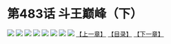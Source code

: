 # 第483话 斗王巅峰（下）
![](https://mhpic.xiaomingtaiji.net/comic/D/斗破苍穹拆分版/483话/1.jpg-zymk.middle.webp)
![](https://mhpic.xiaomingtaiji.net/comic/D/斗破苍穹拆分版/483话/2.jpg-zymk.middle.webp)
![](https://mhpic.xiaomingtaiji.net/comic/D/斗破苍穹拆分版/483话/3.jpg-zymk.middle.webp)
![](https://mhpic.xiaomingtaiji.net/comic/D/斗破苍穹拆分版/483话/4.jpg-zymk.middle.webp)
![](https://mhpic.xiaomingtaiji.net/comic/D/斗破苍穹拆分版/483话/5.jpg-zymk.middle.webp)
![](https://mhpic.xiaomingtaiji.net/comic/D/斗破苍穹拆分版/483话/6.jpg-zymk.middle.webp)
![](https://mhpic.xiaomingtaiji.net/comic/D/斗破苍穹拆分版/483话/7.jpg-zymk.middle.webp)
![](https://mhpic.xiaomingtaiji.net/comic/D/斗破苍穹拆分版/483话/8.jpg-zymk.middle.webp)
[【上一章】](./482.md)
[【目录】](./README.md)
[【下一章】](./484.md)
